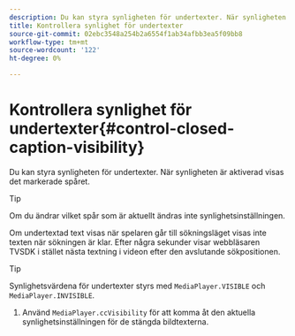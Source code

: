 ```yaml
---
description: Du kan styra synligheten för undertexter. När synligheten är aktiverad visas det markerade spåret.
title: Kontrollera synlighet för undertexter
source-git-commit: 02ebc3548a254b2a6554f1ab34afbb3ea5f09bb8
workflow-type: tm+mt
source-wordcount: '122'
ht-degree: 0%

---
```


# Kontrollera synlighet för undertexter{#control-closed-caption-visibility}

Du kan styra synligheten för undertexter. När synligheten är aktiverad visas det markerade spåret.

>[!TIP]
>
>Om du ändrar vilket spår som är aktuellt ändras inte synlighetsinställningen.

Om undertextad text visas när spelaren går till sökningsläget visas inte texten när sökningen är klar. Efter några sekunder visar webbläsaren TVSDK i stället nästa textning i videon efter den avslutande sökpositionen.

>[!TIP]
>
>Synlighetsvärdena för undertexter styrs med `MediaPlayer.VISIBLE` och `MediaPlayer.INVISIBLE`.

1. Använd `MediaPlayer.ccVisibility` för att komma åt den aktuella synlighetsinställningen för de stängda bildtexterna.
